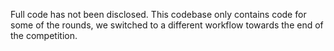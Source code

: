Full code has not been disclosed. This codebase only contains code for some of the rounds, we switched to a different workflow towards the end of the competition.
